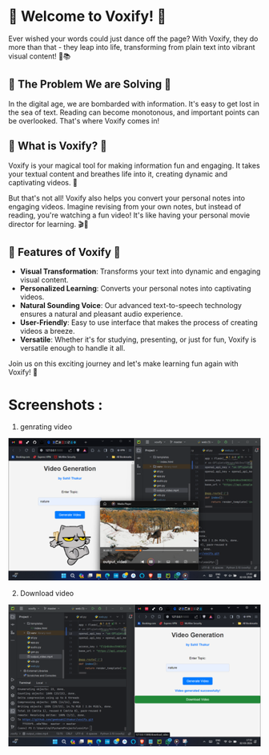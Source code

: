 # 🎉 Welcome to Voxify! 🎉

Ever wished your words could just dance off the page? With Voxify, they do more than that - they leap into life, transforming from plain text into vibrant visual content! 🌈📚

## 🚀 The Problem We are Solving 🚀

In the digital age, we are bombarded with information. It's easy to get lost in the sea of text. Reading can become monotonous, and important points can be overlooked. That's where Voxify comes in!

## 🎯 What is Voxify? 🎯

Voxify is your magical tool for making information fun and engaging. It takes your textual content and breathes life into it, creating dynamic and captivating videos. 🎥

But that's not all! Voxify also helps you convert your personal notes into engaging videos. Imagine revising from your own notes, but instead of reading, you're watching a fun video! It's like having your personal movie director for learning. 🎬🍿

## 🌟 Features of Voxify 🌟

- **Visual Transformation**: Transforms your text into dynamic and engaging visual content.
- **Personalized Learning**: Converts your personal notes into captivating videos.
- **Natural Sounding Voice**: Our advanced text-to-speech technology ensures a natural and pleasant audio experience.
- **User-Friendly**: Easy to use interface that makes the process of creating videos a breeze.
- **Versatile**: Whether it's for studying, presenting, or just for fun, Voxify is versatile enough to handle it all.


Join us on this exciting journey and let's make learning fun again with Voxify! 🥳

# Screenshots : 

1) genrating video

![Image](https://raw.githubusercontent.com/geeksahilthakur/voxify/master/static/Screenshot%202024-03-02%20174327.png)


2) Download video

   
![Image](https://raw.githubusercontent.com/geeksahilthakur/voxify/master/static/down.png)




